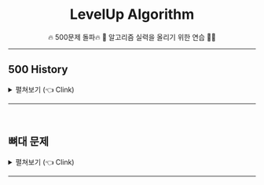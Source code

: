 <div align=center>
<h1> LevelUp Algorithm </h1>

🔥 500문제 돌파🔥 🚀 알고리즘 실력을 올리기 위한 연습 👨‍💻

</div>

<hr>
<h2> 500 History </h2>
<details>
  <summary> 펼쳐보기 (👈 Clink) </summary>

![500](/img/500.PNG)

<ul>
  <li> <b>19년 12월 30일: </b> 백준 첫 문제 풀이 </li>
  <li> <b>20년 01월 05일: </b> 백준 100문제 돌파 </li>
  <li> <b>20년 01월 16일: </b> 백준 200문제 돌파 </li>
  <li> <b>20년 03월 04일: </b> 백준 300문제 돌파 </li>
  <li> <b>20년 03월 19일: </b> 백준 400문제 돌파 </li>
  <li> <b>20년 10월 31일: </b> 백준 500문제 돌파 (프로그래머스 88문제, 리트코드 11문제) </li>
</ul>
</details>

<hr>

<br />

<h2> 뼈대 문제 </h2>
<details>
  <summary> 펼쳐보기 (👈 Clink) </summary>

- 튼튼한 기본기를 위해서라면
    - 배열: [백준 14918: 임시 반장 정하기](https://www.acmicpc.net/problem/14918)
    - 재귀 탐색 기본: [백준 14888: 연산자 끼워넣기](https://www.acmicpc.net/problem/14888)
- DP 뼈대문제: 백준 2293 동전1
- DFS로 검사 뼈대문제: [백준 1062: 가르침](https://www.acmicpc.net/problem/1062)
- KMP 뼈대문제: [백준 16916: 부분 문자열](https://www.acmicpc.net/problem/16916)
- 위상정렬 뼈대문제: [백준 2252번: 줄 세우기](https://www.acmicpc.net/problem/2252), [백준 1766번: 문제집](https://www.acmicpc.net/problem/1766)
- MST 뼈대문제
  - [백준 1197번: 최소 스패닝 트리](https://www.acmicpc.net/problem/1197) (Baek_1197_2: Prime 풀이, Baek_1197_3: Kruskal 풀이)
  - [백준 1916번: 최소비용 구하기](https://www.acmicpc.net/problem/1916) (Baek_1916_2: Bellman-Ford 풀이)
  - [백준 11657번: 최소비용 구하기](https://www.acmicpc.net/problem/11657) (Baek_11657_2: Bellman-Ford 풀이)

</details>
<hr>
